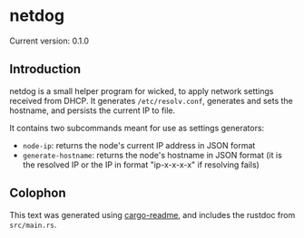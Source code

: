 # netdog

Current version: 0.1.0

## Introduction

netdog is a small helper program for wicked, to apply network settings received from DHCP.  It
generates `/etc/resolv.conf`, generates and sets the hostname, and persists the current IP to file.

It contains two subcommands meant for use as settings generators:
* `node-ip`: returns the node's current IP address in JSON format
* `generate-hostname`: returns the node's hostname in JSON format (it is the resolved IP or the IP
  in format "ip-x-x-x-x" if resolving fails)

## Colophon

This text was generated using [cargo-readme](https://crates.io/crates/cargo-readme), and includes the rustdoc from `src/main.rs`.